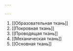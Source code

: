 ```yaml
---

---
```

1. [[Образовательная ткань]]
2. [[Покровная ткань]]
3. [[Проводящая ткань]]
4. [[Механическая ткань]]
5. [[Основная ткань]]